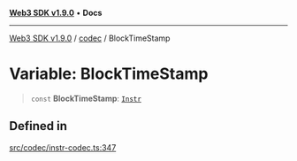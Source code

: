 [**Web3 SDK v1.9.0**](../../../README.md) • **Docs**

***

[Web3 SDK v1.9.0](../../../globals.md) / [codec](../README.md) / BlockTimeStamp

# Variable: BlockTimeStamp

> `const` **BlockTimeStamp**: [`Instr`](../type-aliases/Instr.md)

## Defined in

[src/codec/instr-codec.ts:347](https://github.com/Mystic-Nayy/alephium-web3/blob/ee41f5e0e7d7fb0b155fe62f05b2ac03772895ca/packages/web3/src/codec/instr-codec.ts#L347)

